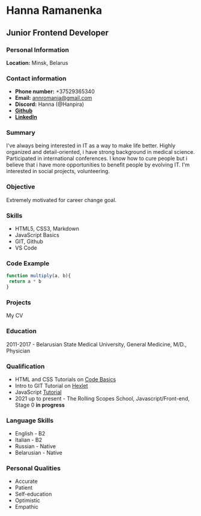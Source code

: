 # Hanna Ramanenka
## Junior Frontend Developer
### Personal Information
**Location:** Minsk, Belarus

### Contact information
+ **Phone number:** +37529365340
+ **Email:** annromania@gmail.com
+ **Discord:** Hanna (@Hanpira)
+ **[Github](https://github.com/Hanpira)** 
+ **[LinkedIn](https://www.linkedin.com/in/hanna-ramanenka-543519229/)**

### Summary
I've always being interested in IT as a way to make life better. Highly organized and detail-oriented, i have strong background in medical science. Participated in international conferences. I know how to cure people but i believe that i have more opportunities to benefit people by evolving IT. I'm interested in social projects, volunteering.

### Objective
Extremely motivated for career change goal.

### Skills
+ HTML5, CSS3, Markdown
+ JavaScript Basics
+ GIT, Github
+ VS Code

### Code Example
``` JavaScript
function multiply(a, b){
 return a * b
}
```

### Projects
My CV 

### Education
2011-2017 - Belarusian State Medical University, General Medicine, M/D., Physician

### Qualification
+ HTML and CSS Tutorials on [Code Basics](https://ru.code-basics.com/)
+ Intro to GIT Tutorial on  [Hexlet](https://ru.hexlet.io/)
+ JavaScript [Tutorial](https://learn.javascript.ru/)
+ 2021 up to present - The Rolling Scopes School, Javascript/Front-end, Stage 0  **in progress**

### Language Skills
+ English - B2
+ Italian - B2
+ Russian - Native
+ Belarusian - Native

### Personal Qualities
+ Accurate
+ Patient
+ Self-education
+ Optimistic
+ Empathic
